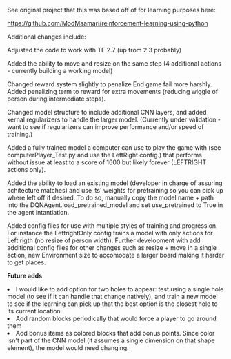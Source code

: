 See original project that this was based off of for learning purposes here: 

https://github.com/ModMaamari/reinforcement-learning-using-python


Additional changes include:

Adjusted the code to work with TF 2.7 (up from 2.3 probably)

Added the ability to move and resize on the same step (4 additional actions - currently building a working model)

Changed reward system slightly to penalize End game fail more harshly. Added penalizing term to reward for extra movements (reducing wiggle of person during intermediate steps).

Changed model structure to include additional CNN layers, and added kernal regularizers to handle the larger model. (Currently under validation - want to see if regularizers can improve performance and/or speed of training.)

Added a fully trained model a computer can use to play the game with (see computerPlayer_Test.py and use the LeftRight config.) that performs without issue at least to a score of 1600 but likely forever (LEFTRIGHT actions only). 

Added the ability to load an existing model (developer in charge of assuring achitecture matches) and use its' weights for pretraining so you can pick up where left off if desired. To do so, manually copy the model name + path into the DQNAgent.load_pretrained_model and set use_pretrained to True in the agent intantiation.

Added config files for use with multiple styles of training and progression. For instance the LeftrightOnly config trains a model with only actions for Left rigth (no resize of person width). Further development with add additional config files for other changes such as resize + move in a single action, new Environment size to accomodate a larger board making it harder to get places. 

<b>Future adds</b>:
<li>I would like to add option for two holes to appear: test using a single hole model (to see if it can handle that change natively), and train a new model to see if the learning can pick up that the best option is the closest hole to its current location.</li>

<li>Add random blocks periodically that would force a player to go around them</li>

<li> Add bonus items as colored blocks that add bonus points. Since color isn't part of the CNN model (it assumes a single dimension on that shape element), the model would need changing.</li>

